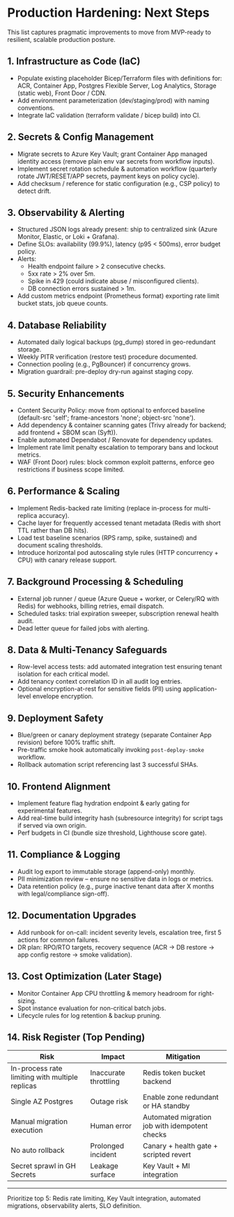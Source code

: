 # Production Hardening: Next Steps

This list captures pragmatic improvements to move from MVP-ready to resilient, scalable production posture.

## 1. Infrastructure as Code (IaC)
- Populate existing placeholder Bicep/Terraform files with definitions for: ACR, Container App, Postgres Flexible Server, Log Analytics, Storage (static web), Front Door / CDN.
- Add environment parameterization (dev/staging/prod) with naming conventions.
- Integrate IaC validation (terraform validate / bicep build) into CI.

## 2. Secrets & Config Management
- Migrate secrets to Azure Key Vault; grant Container App managed identity access (remove plain env var secrets from workflow inputs).
- Implement secret rotation schedule & automation workflow (quarterly rotate JWT/RESET/APP secrets, payment keys on policy cycle).
- Add checksum / reference for static configuration (e.g., CSP policy) to detect drift.

## 3. Observability & Alerting
- Structured JSON logs already present: ship to centralized sink (Azure Monitor, Elastic, or Loki + Grafana).
- Define SLOs: availability (99.9%), latency (p95 < 500ms), error budget policy.
- Alerts:
  - Health endpoint failure > 2 consecutive checks.
  - 5xx rate > 2% over 5m.
  - Spike in 429 (could indicate abuse / misconfigured clients).
  - DB connection errors sustained > 1m.
- Add custom metrics endpoint (Prometheus format) exporting rate limit bucket stats, job queue counts.

## 4. Database Reliability
- Automated daily logical backups (pg_dump) stored in geo-redundant storage.
- Weekly PITR verification (restore test) procedure documented.
- Connection pooling (e.g., PgBouncer) if concurrency grows.
- Migration guardrail: pre-deploy dry-run against staging copy.

## 5. Security Enhancements
- Content Security Policy: move from optional to enforced baseline (default-src 'self'; frame-ancestors 'none'; object-src 'none').
- Add dependency & container scanning gates (Trivy already for backend; add frontend + SBOM scan (Syft)).
- Enable automated Dependabot / Renovate for dependency updates.
- Implement rate limit penalty escalation to temporary bans and lockout metrics.
- WAF (Front Door) rules: block common exploit patterns, enforce geo restrictions if business scope limited.

## 6. Performance & Scaling
- Implement Redis-backed rate limiting (replace in-process for multi-replica accuracy).
- Cache layer for frequently accessed tenant metadata (Redis with short TTL rather than DB hits).
- Load test baseline scenarios (RPS ramp, spike, sustained) and document scaling thresholds.
- Introduce horizontal pod autoscaling style rules (HTTP concurrency + CPU) with canary release support.

## 7. Background Processing & Scheduling
- External job runner / queue (Azure Queue + worker, or Celery/RQ with Redis) for webhooks, billing retries, email dispatch.
- Scheduled tasks: trial expiration sweeper, subscription renewal health audit.
- Dead letter queue for failed jobs with alerting.

## 8. Data & Multi-Tenancy Safeguards
- Row-level access tests: add automated integration test ensuring tenant isolation for each critical model.
- Add tenancy context correlation ID in all audit log entries.
- Optional encryption-at-rest for sensitive fields (PII) using application-level envelope encryption.

## 9. Deployment Safety
- Blue/green or canary deployment strategy (separate Container App revision) before 100% traffic shift.
- Pre-traffic smoke hook automatically invoking `post-deploy-smoke` workflow.
- Rollback automation script referencing last 3 successful SHAs.

## 10. Frontend Alignment
- Implement feature flag hydration endpoint & early gating for experimental features.
- Add real-time build integrity hash (subresource integrity) for script tags if served via own origin.
- Perf budgets in CI (bundle size threshold, Lighthouse score gate).

## 11. Compliance & Logging
- Audit log export to immutable storage (append-only) monthly.
- PII minimization review – ensure no sensitive data in logs or metrics.
- Data retention policy (e.g., purge inactive tenant data after X months with legal/compliance sign-off).

## 12. Documentation Upgrades
- Add runbook for on-call: incident severity levels, escalation tree, first 5 actions for common failures.
- DR plan: RPO/RTO targets, recovery sequence (ACR -> DB restore -> app config restore -> smoke validation).

## 13. Cost Optimization (Later Stage)
- Monitor Container App CPU throttling & memory headroom for right-sizing.
- Spot instance evaluation for non-critical batch jobs.
- Lifecycle rules for log retention & backup pruning.

## 14. Risk Register (Top Pending)
| Risk | Impact | Mitigation |
|------|--------|-----------|
| In-process rate limiting with multiple replicas | Inaccurate throttling | Redis token bucket backend |
| Single AZ Postgres | Outage risk | Enable zone redundant or HA standby |
| Manual migration execution | Human error | Automated migration job with idempotent checks |
| No auto rollback | Prolonged incident | Canary + health gate + scripted revert |
| Secret sprawl in GH Secrets | Leakage surface | Key Vault + MI integration |

---
Prioritize top 5: Redis rate limiting, Key Vault integration, automated migrations, observability alerts, SLO definition.
